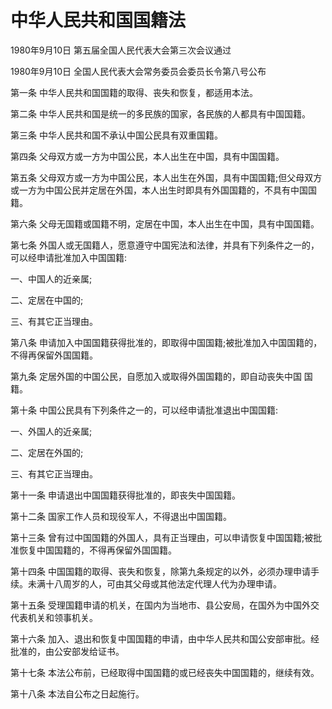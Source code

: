# 中华人民共和国国籍法

1980年9月10日 第五届全国人民代表大会第三次会议通过

1980年9月10日 全国人民代表大会常务委员会委员长令第八号公布

<!-- INFO END -->

第一条 中华人民共和国国籍的取得、丧失和恢复，都适用本法。

第二条 中华人民共和国是统一的多民族的国家，各民族的人都具有中国国籍。

第三条 中华人民共和国不承认中国公民具有双重国籍。

第四条 父母双方或一方为中国公民，本人出生在中国，具有中国国籍。

第五条 父母双方或一方为中国公民，本人出生在外国，具有中国国籍;但父母双方或一方为中国公民并定居在外国，本人出生时即具有外国国籍的，不具有中国国籍。

第六条 父母无国籍或国籍不明，定居在中国，本人出生在中国，具有中国国籍。

第七条 外国人或无国籍人，愿意遵守中国宪法和法律，并具有下列条件之一的，可以经申请批准加入中国国籍:

一、中国人的近亲属;

二、定居在中国的;

三、有其它正当理由。

第八条 申请加入中国国籍获得批准的，即取得中国国籍;被批准加入中国国籍的，不得再保留外国国籍。

第九条 定居外国的中国公民，自愿加入或取得外国国籍的，即自动丧失中国 国籍。

第十条 中国公民具有下列条件之一的，可以经申请批准退出中国国籍:

一、外国人的近亲属;

二、定居在外国的;

三、有其它正当理由。

第十一条 申请退出中国国籍获得批准的，即丧失中国国籍。

第十二条 国家工作人员和现役军人，不得退出中国国籍。

第十三条 曾有过中国国籍的外国人，具有正当理由，可以申请恢复中国国籍;被批准恢复中国国籍的，不得再保留外国国籍。

第十四条 中国国籍的取得、丧失和恢复，除第九条规定的以外，必须办理申请手续。未满十八周岁的人，可由其父母或其他法定代理人代为办理申请。

第十五条 受理国籍申请的机关，在国内为当地市、县公安局，在国外为中国外交代表机关和领事机关。

第十六条 加入、退出和恢复中国国籍的申请，由中华人民共和国公安部审批。经批准的，由公安部发给证书。

第十七条 本法公布前，已经取得中国国籍的或已经丧失中国国籍的，继续有效。

第十八条 本法自公布之日起施行。
